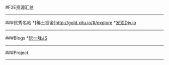 #F2E资源汇总
***
###优秀名站
*[稀土掘金]http://gold.xitu.io/#/explore
*[发现Div.io](http://div.io/digg)
***
###Blogs
*[阮一峰JS](http://www.ruanyifeng.com/blog/javascript/)
***
###Project
***
